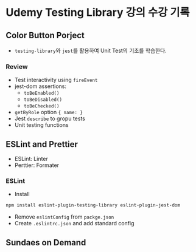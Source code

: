 # Udemy Testing Library 강의 수강 기록

## Color Button Porject

- `testing-library`와 `jest`를 활용하여 Unit Test의 기초를 학습한다.

### Review

- Test interactivity using `fireEvent`
- jest-dom assertions:
  - `toBeEnabled()`
  - `toBeDisabled()`
  - `toBeChecked()`
- `getByRole` option `{ name: }`
- Jest `describe` to gropu tests
- Unit testing functions

## ESLint and Prettier

- ESLint: Linter
- Perttier: Formater

### ESLint

- Install

```bash
npm install eslint-plugin-testing-library eslint-plugin-jest-dom
```

- Remove `eslintConfig` from `packge.json`
- Create `.eslintrc.json` and add standard config

## Sundaes on Demand
